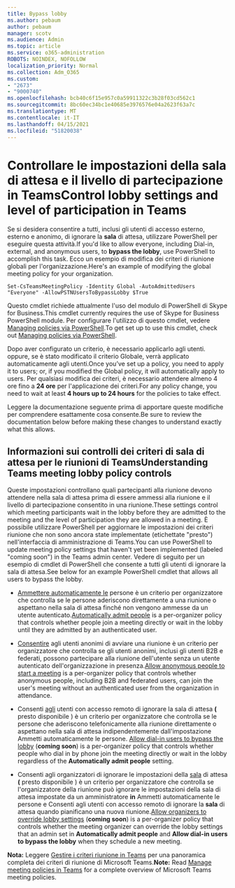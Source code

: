 ```yaml
---
title: Bypass lobby
ms.author: pebaum
author: pebaum
manager: scotv
ms.audience: Admin
ms.topic: article
ms.service: o365-administration
ROBOTS: NOINDEX, NOFOLLOW
localization_priority: Normal
ms.collection: Adm_O365
ms.custom:
- "2673"
- "9000740"
ms.openlocfilehash: bcb40c6f15e957c0a59911322c3b28f03cd562c1
ms.sourcegitcommit: 8bc60ec34bc1e40685e3976576e04a2623f63a7c
ms.translationtype: MT
ms.contentlocale: it-IT
ms.lasthandoff: 04/15/2021
ms.locfileid: "51820038"
---
```

# <a name="control-lobby-settings-and-level-of-participation-in-teams"></a><span data-ttu-id="8a9e3-102">Controllare le impostazioni della sala di attesa e il livello di partecipazione in Teams</span><span class="sxs-lookup"><span data-stu-id="8a9e3-102">Control lobby settings and level of participation in Teams</span></span>

<span data-ttu-id="8a9e3-103">Se si desidera consentire a tutti, inclusi gli utenti di accesso esterno, esterno e anonimo, di ignorare la **sala** di attesa, utilizzare PowerShell per eseguire questa attività.</span><span class="sxs-lookup"><span data-stu-id="8a9e3-103">If you'd like to allow everyone, including Dial-in, external, and anonymous users, to **bypass the lobby**, use PowerShell to accomplish this task.</span></span> <span data-ttu-id="8a9e3-104">Ecco un esempio di modifica dei criteri di riunione globali per l'organizzazione.</span><span class="sxs-lookup"><span data-stu-id="8a9e3-104">Here's an example of modifying the global meeting policy for your organization.</span></span>

`Set-CsTeamsMeetingPolicy -Identity Global -AutoAdmittedUsers "Everyone" -AllowPSTNUsersToBypassLobby $True`

<span data-ttu-id="8a9e3-105">Questo cmdlet richiede attualmente l'uso del modulo di PowerShell di Skype for Business.</span><span class="sxs-lookup"><span data-stu-id="8a9e3-105">This cmdlet currently requires the use of Skype for Business PowerShell module.</span></span> <span data-ttu-id="8a9e3-106">Per configurare l'utilizzo di questo cmdlet, vedere [Managing policies via PowerShell](https://docs.microsoft.com/microsoftteams/teams-powershell-overview#managing-policies-via-powershell).</span><span class="sxs-lookup"><span data-stu-id="8a9e3-106">To get set up to use this cmdlet, check out [Managing policies via PowerShell](https://docs.microsoft.com/microsoftteams/teams-powershell-overview#managing-policies-via-powershell).</span></span>

<span data-ttu-id="8a9e3-107">Dopo aver configurato un criterio, è necessario applicarlo agli utenti. oppure, se è stato modificato il criterio Globale, verrà applicato automaticamente agli utenti.</span><span class="sxs-lookup"><span data-stu-id="8a9e3-107">Once you’ve set up a policy, you need to apply it to users; or, if you modified the Global policy, it will automatically apply to users.</span></span> <span data-ttu-id="8a9e3-108">Per qualsiasi modifica dei criteri, è necessario attendere almeno 4 ore fino a **24 ore** per l'applicazione dei criteri.</span><span class="sxs-lookup"><span data-stu-id="8a9e3-108">For any policy change, you need to wait at least **4 hours up to 24 hours** for the policies to take effect.</span></span> 

<span data-ttu-id="8a9e3-109">Leggere la documentazione seguente prima di apportare queste modifiche per comprendere esattamente cosa consente.</span><span class="sxs-lookup"><span data-stu-id="8a9e3-109">Be sure to review the documentation below before making these changes to understand exactly what this allows.</span></span>


## <a name="understanding-teams-meeting-lobby-policy-controls"></a><span data-ttu-id="8a9e3-110">Informazioni sui controlli dei criteri di sala di attesa per le riunioni di Teams</span><span class="sxs-lookup"><span data-stu-id="8a9e3-110">Understanding Teams meeting lobby policy controls</span></span>

<span data-ttu-id="8a9e3-111">Queste impostazioni controllano quali partecipanti alla riunione devono attendere nella sala di attesa prima di essere ammessi alla riunione e il livello di partecipazione consentito in una riunione.</span><span class="sxs-lookup"><span data-stu-id="8a9e3-111">These settings control which meeting participants wait in the lobby before they are admitted to the meeting and the level of participation they are allowed in a meeting.</span></span> <span data-ttu-id="8a9e3-112">È possibile utilizzare PowerShell per aggiornare le impostazioni dei criteri riunione che non sono ancora state implementate (etichettate "presto") nell'interfaccia di amministrazione di Teams.</span><span class="sxs-lookup"><span data-stu-id="8a9e3-112">You can use PowerShell to update meeting policy settings that haven't yet been implemented (labeled "coming soon") in the Teams admin center.</span></span> <span data-ttu-id="8a9e3-113">Vedere di seguito per un esempio di cmdlet di PowerShell che consente a tutti gli utenti di ignorare la sala di attesa.</span><span class="sxs-lookup"><span data-stu-id="8a9e3-113">See below for an example PowerShell cmdlet that allows all users to bypass the lobby.</span></span>

- <span data-ttu-id="8a9e3-114">[Ammettere automaticamente le](https://docs.microsoft.com/microsoftteams/meeting-policies-in-teams#automatically-admit-people) persone è un criterio per organizzatore che controlla se le persone aderiscono direttamente a una riunione o aspettano nella sala di attesa finché non vengono ammesse da un utente autenticato.</span><span class="sxs-lookup"><span data-stu-id="8a9e3-114">[Automatically admit people](https://docs.microsoft.com/microsoftteams/meeting-policies-in-teams#automatically-admit-people) is a per-organizer policy that controls whether people join a meeting directly or wait in the lobby until they are admitted by an authenticated user.</span></span>

- <span data-ttu-id="8a9e3-115">[Consentire](https://docs.microsoft.com/microsoftteams/meeting-policies-in-teams#allow-anonymous-people-to-start-a-meeting) agli utenti anonimi di avviare una riunione è un criterio per organizzatore che controlla se gli utenti anonimi, inclusi gli utenti B2B e federati, possono partecipare alla riunione dell'utente senza un utente autenticato dell'organizzazione in presenza.</span><span class="sxs-lookup"><span data-stu-id="8a9e3-115">[Allow anonymous people to start a meeting](https://docs.microsoft.com/microsoftteams/meeting-policies-in-teams#allow-anonymous-people-to-start-a-meeting) is a per-organizer policy that controls whether anonymous people, including B2B and federated users, can join the user's meeting without an authenticated user from the organization in attendance.</span></span>

- <span data-ttu-id="8a9e3-116">Consenti [agli](https://docs.microsoft.com/microsoftteams/meeting-policies-in-teams#allow-dial-in-users-to-bypass-the-lobby-coming-soon) utenti con accesso remoto di ignorare la sala di attesa **(** presto disponibile ) è un criterio per organizzatore che controlla se le persone che aderiscono telefonicamente alla riunione direttamente o aspettano nella sala di attesa indipendentemente dall'impostazione Ammetti automaticamente le persone. </span><span class="sxs-lookup"><span data-stu-id="8a9e3-116">[Allow dial-in users to bypass the lobby](https://docs.microsoft.com/microsoftteams/meeting-policies-in-teams#allow-dial-in-users-to-bypass-the-lobby-coming-soon) (**coming soon**) is a per-organizer policy that controls whether people who dial in by phone join the meeting directly or wait in the lobby regardless of the **Automatically admit people** setting.</span></span>

- <span data-ttu-id="8a9e3-117">Consenti agli organizzatori di ignorare le impostazioni della [sala](https://docs.microsoft.com/microsoftteams/meeting-policies-in-teams#allow-organizers-to-override-lobby-settings-coming-soon) di attesa **(** presto disponibile ) è un criterio per organizzatore che controlla se l'organizzatore della riunione può ignorare le impostazioni della sala di attesa impostate da un amministratore **in** Ammetti automaticamente le persone e Consenti agli utenti con accesso remoto di ignorare la **sala** di attesa quando pianificano una nuova riunione.</span><span class="sxs-lookup"><span data-stu-id="8a9e3-117">[Allow organizers to override lobby settings](https://docs.microsoft.com/microsoftteams/meeting-policies-in-teams#allow-organizers-to-override-lobby-settings-coming-soon) (**coming soon**) is a per-organizer policy that controls whether the meeting organizer can override the lobby settings that an admin set in **Automatically admit people** and **Allow dial-in users to bypass the lobby** when they schedule a new meeting.</span></span>

<span data-ttu-id="8a9e3-118">**Nota:** Leggere [Gestire i criteri riunione in Teams](https://docs.microsoft.com/microsoftteams/meeting-policies-in-teams) per una panoramica completa dei criteri di riunione di Microsoft Teams.</span><span class="sxs-lookup"><span data-stu-id="8a9e3-118">**Note:** Read [Manage meeting policies in Teams](https://docs.microsoft.com/microsoftteams/meeting-policies-in-teams) for a complete overview of Microsoft Teams meeting policies.</span></span>
